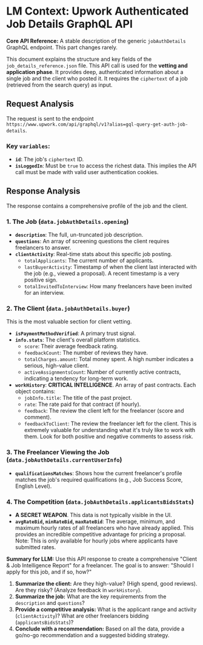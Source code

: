 # LM Context: Upwork Authenticated Job Details GraphQL API 

**Core API Reference:** A stable description of the generic `jobAuthDetails` GraphQL endpoint. This part changes rarely.

This document explains the structure and key fields of the `job_details_reference.json` file. This API call is used for the **vetting and application phase**. It provides deep, authenticated information about a single job and the client who posted it. It requires the `ciphertext` of a job (retrieved from the search query) as input.

## Request Analysis

The request is sent to the endpoint `https://www.upwork.com/api/graphql/v1?alias=gql-query-get-auth-job-details`.

### Key `variables`:

-   **`id`**: The job's `ciphertext` ID.
-   **`isLoggedIn`**: Must be `true` to access the richest data. This implies the API call must be made with valid user authentication cookies.

## Response Analysis

The response contains a comprehensive profile of the job and the client.

### 1. The Job (`data.jobAuthDetails.opening`)

-   **`description`**: The full, un-truncated job description.
-   **`questions`**: An array of screening questions the client requires freelancers to answer.
-   **`clientActivity`**: Real-time stats about this specific job posting.
    -   `totalApplicants`: The current number of applicants.
    -   `lastBuyerActivity`: Timestamp of when the client last interacted with the job (e.g., viewed a proposal). A recent timestamp is a very positive sign.
    -   `totalInvitedToInterview`: How many freelancers have been invited for an interview.

### 2. The Client (`data.jobAuthDetails.buyer`)

This is the most valuable section for client vetting.

-   **`isPaymentMethodVerified`**: A primary trust signal.
-   **`info.stats`**: The client's overall platform statistics.
    -   `score`: Their average feedback rating.
    -   `feedbackCount`: The number of reviews they have.
    -   `totalCharges.amount`: Total money spent. A high number indicates a serious, high-value client.
    -   `activeAssignmentsCount`: Number of currently active contracts, indicating a tendency for long-term work.
-   **`workHistory`**: **CRITICAL INTELLIGENCE**. An array of past contracts. Each object contains:
    -   `jobInfo.title`: The title of the past project.
    -   `rate`: The rate paid for that contract (if hourly).
    -   `feedback`: The review the client left for the freelancer (score and comment).
    -   `feedbackToClient`: The review the freelancer left for the client. This is extremely valuable for understanding what it's truly like to work with them. Look for both positive and negative comments to assess risk.

### 3. The Freelancer Viewing the Job (`data.jobAuthDetails.currentUserInfo`)

-   **`qualificationsMatches`**: Shows how the current freelancer's profile matches the job's required qualifications (e.g., Job Success Score, English Level).

### 4. The Competition (`data.jobAuthDetails.applicantsBidsStats`)

-   **A SECRET WEAPON**. This data is not typically visible in the UI.
-   **`avgRateBid`, `minRateBid`, `maxRateBid`**: The average, minimum, and maximum hourly rates of all freelancers who have already applied. This provides an incredible competitive advantage for pricing a proposal. Note: This is only available for hourly jobs where applicants have submitted rates.

**Summary for LLM:** Use this API response to create a comprehensive "Client & Job Intelligence Report" for a freelancer. The goal is to answer: "Should I apply for this job, and if so, how?"
1.  **Summarize the client:** Are they high-value? (High spend, good reviews). Are they risky? (Analyze feedback in `workHistory`).
2.  **Summarize the job:** What are the key requirements from the `description` and `questions`?
3.  **Provide a competitive analysis:** What is the applicant range and activity (`clientActivity`)? What are other freelancers bidding (`applicantsBidsStats`)?
4.  **Conclude with a recommendation:** Based on all the data, provide a go/no-go recommendation and a suggested bidding strategy.